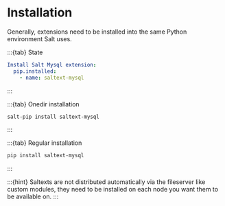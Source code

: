 # Installation

Generally, extensions need to be installed into the same Python environment Salt uses.

:::{tab} State
```yaml
Install Salt Mysql extension:
  pip.installed:
    - name: saltext-mysql
```
:::

:::{tab} Onedir installation
```bash
salt-pip install saltext-mysql
```
:::

:::{tab} Regular installation
```bash
pip install saltext-mysql
```
:::

:::{hint}
Saltexts are not distributed automatically via the fileserver like custom modules, they need to be installed
on each node you want them to be available on.
:::

